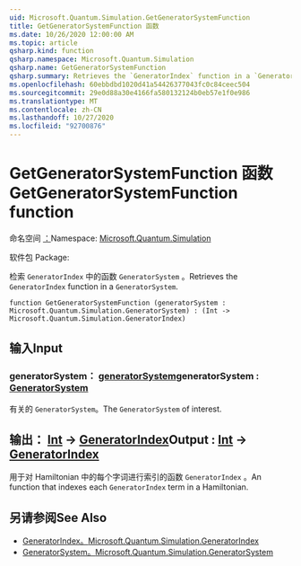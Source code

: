 ```yaml
---
uid: Microsoft.Quantum.Simulation.GetGeneratorSystemFunction
title: GetGeneratorSystemFunction 函数
ms.date: 10/26/2020 12:00:00 AM
ms.topic: article
qsharp.kind: function
qsharp.namespace: Microsoft.Quantum.Simulation
qsharp.name: GetGeneratorSystemFunction
qsharp.summary: Retrieves the `GeneratorIndex` function in a `GeneratorSystem`.
ms.openlocfilehash: 60ebbdbd1020d41a54426377043fc0c84ceec504
ms.sourcegitcommit: 29e0d88a30e4166fa580132124b0eb57e1f0e986
ms.translationtype: MT
ms.contentlocale: zh-CN
ms.lasthandoff: 10/27/2020
ms.locfileid: "92700876"
---
```

# <a name="getgeneratorsystemfunction-function"></a><span data-ttu-id="c3d6b-102">GetGeneratorSystemFunction 函数</span><span class="sxs-lookup"><span data-stu-id="c3d6b-102">GetGeneratorSystemFunction function</span></span>

<span data-ttu-id="c3d6b-103">命名空间 [：](xref:Microsoft.Quantum.Simulation)</span><span class="sxs-lookup"><span data-stu-id="c3d6b-103">Namespace: [Microsoft.Quantum.Simulation](xref:Microsoft.Quantum.Simulation)</span></span>

<span data-ttu-id="c3d6b-104">软件包 [](https://nuget.org/packages/)</span><span class="sxs-lookup"><span data-stu-id="c3d6b-104">Package: [](https://nuget.org/packages/)</span></span>


<span data-ttu-id="c3d6b-105">检索 `GeneratorIndex` 中的函数 `GeneratorSystem` 。</span><span class="sxs-lookup"><span data-stu-id="c3d6b-105">Retrieves the `GeneratorIndex` function in a `GeneratorSystem`.</span></span>

```qsharp
function GetGeneratorSystemFunction (generatorSystem : Microsoft.Quantum.Simulation.GeneratorSystem) : (Int -> Microsoft.Quantum.Simulation.GeneratorIndex)
```


## <a name="input"></a><span data-ttu-id="c3d6b-106">输入</span><span class="sxs-lookup"><span data-stu-id="c3d6b-106">Input</span></span>

### <a name="generatorsystem--generatorsystem"></a><span data-ttu-id="c3d6b-107">generatorSystem： [generatorSystem](xref:Microsoft.Quantum.Simulation.GeneratorSystem)</span><span class="sxs-lookup"><span data-stu-id="c3d6b-107">generatorSystem : [GeneratorSystem](xref:Microsoft.Quantum.Simulation.GeneratorSystem)</span></span>

<span data-ttu-id="c3d6b-108">有关的 `GeneratorSystem`。</span><span class="sxs-lookup"><span data-stu-id="c3d6b-108">The `GeneratorSystem` of interest.</span></span>



## <a name="output--int---generatorindex"></a><span data-ttu-id="c3d6b-109">输出： [Int](xref:microsoft.quantum.lang-ref.int) -> [GeneratorIndex](xref:Microsoft.Quantum.Simulation.GeneratorIndex)</span><span class="sxs-lookup"><span data-stu-id="c3d6b-109">Output : [Int](xref:microsoft.quantum.lang-ref.int) -> [GeneratorIndex](xref:Microsoft.Quantum.Simulation.GeneratorIndex)</span></span>

<span data-ttu-id="c3d6b-110">用于对 Hamiltonian 中的每个字词进行索引的函数 `GeneratorIndex` 。</span><span class="sxs-lookup"><span data-stu-id="c3d6b-110">An function that indexes each `GeneratorIndex` term in a Hamiltonian.</span></span>

## <a name="see-also"></a><span data-ttu-id="c3d6b-111">另请参阅</span><span class="sxs-lookup"><span data-stu-id="c3d6b-111">See Also</span></span>

- [<span data-ttu-id="c3d6b-112">GeneratorIndex。</span><span class="sxs-lookup"><span data-stu-id="c3d6b-112">Microsoft.Quantum.Simulation.GeneratorIndex</span></span>](xref:Microsoft.Quantum.Simulation.GeneratorIndex)
- [<span data-ttu-id="c3d6b-113">GeneratorSystem。</span><span class="sxs-lookup"><span data-stu-id="c3d6b-113">Microsoft.Quantum.Simulation.GeneratorSystem</span></span>](xref:Microsoft.Quantum.Simulation.GeneratorSystem)